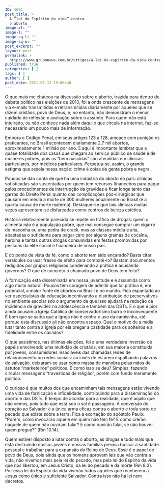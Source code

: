 ```yaml
---
ID: 1601
post_title: >
  A “lei do Espírito da vida” contra
  o aborto
image-xl: ""
image-l: ""
image-sq-l: ""
image-sq-m: ""
post_excerpt: ""
layout: post
permalink: >
  https://www.gruponews.com.br/artigos/a-lei-do-espirito-da-vida-contra-o-aborto
published: true
categories: [ ]
tags: [ ]
author: [ ]
post_date: 2011-07-12 19:00:40
---
```

O que mais me chateou na discussão sobre o aborto, trazida para dentro do debate político nas eleições de 2010, foi a onda crescente de mensagens via e-mails transmitidas e retransmitidas diariamente por aqueles que se dizem cristãos, povo de Deus, e, no entanto, não demonstram o menor cuidado de reflexão e avaliação sobre o assunto. Para quem não está inteirado, ou não conhece nada além daquilo que circula na internet, faz-se necessário um pouco mais de informação.

Embora o Código Penal, em seus artigos 123 a 128, ameace com punição os praticantes, no Brasil acontecem diariamente 2,7 mil abortos, aproximadamente 1 milhão por ano. E aqui é importante lembrar que a quase totalidade dos casos que chegam ao serviço público de saúde é de mulheres pobres, pois as “bem nascidas” são atendidas em clínicas particulares, por médicos particulares. Perpetua-se, assim, o grande estigma que assola nossa nação: crime é coisa de gente pobre e negra.

Poucos se dão conta de que há uma indústria do aborto no país: clínicas sofisticadas são sustentadas por quem tem recursos financeiros para pagar pelos procedimentos de interrupção da gravidez e ficar longe tanto das garras do Direito Penal quanto das complicações pós-cirúrgicas que causam em média a morte de 300 mulheres anualmente no Brasil (é a quarta causa de morte materna). Destaque-se que tais clínicas muitas vezes apresentam-se disfarçadas como centros de beleza estética.

História relativamente parecida se repete no tráfico de drogas: quem o alimenta não é a população pobre, que mal consegue comprar um cigarro de maconha ou uma pedra de crack, mas as classes média e alta, abastadas o suficiente para pagar caro por alguns gramas de cocaína, heroína e tantas outras drogas consumidas em festas promovidas por pessoas da elite social e financeira de nosso país.

E do ponto de vista da fé, como o aborto tem sido encarado? Basta citar versículos ou usar frases de efeito para combatê-lo? Bastam documentos redigidos por grupos religiosos condenando a prática e acusando governos? O que de concreto o chamado povo de Deus tem feito?

A fornicação está disseminada em nossa juventude e é assumida como algo muito natural. Poucos têm coragem de admitir que tal prática é, em potencial, a maior fonte de abortos no Brasil e no mundo. Fico espantado ao ver especialistas da educação incentivando a distribuição de preservativos no ambiente escolar sob o argumento de que isso ajudará na redução da incidência de gravidez na adolescência e também das DSTs. E o que é pior: ainda acusam a Igreja Católica de conservadorismo burro e inconsequente. É bom que se saiba que a Igreja não é contra o uso da camisinha, até porque esta discussão ali não encontra espaço. Qual o motivo de a mídia lutar tanto contra a Igreja por ela pregar a castidade para os solteiros e a fidelidade entre os casados?

O que assistimos, nas últimas eleições, foi a uma verdadeira inversão de papéis envolvendo uma multidão de cristãos, em sua maioria constituída por jovens, consumidores insaciáveis das chamadas redes de relacionamento ou redes sociais: ao invés de estarem espalhando palavras de salvação, deixaram-se usar como massa de manobra pelas mãos de astutos “marketeiros” políticos. E como isso se deu? Simples: fazendo circular mensagens “travestidas de religião”, porém com fundo meramente político.

O curioso é que muitos dos que encaminham tais mensagens estão vivendo uma vida de fornicação e infidelidade, contribuindo para a disseminação do aborto e das DSTs. É tempo de acordar para a realidade, que é aquilo que não vemos, pois tudo que está sob o sol é passageiro. A conversão do coração ao Salvador é a única arma eficaz contra o aborto e toda sorte de pecado que existe sobre a terra. Fica a exortação do apóstolo Paulo: “Porém, como invocarão aquele em quem não têm fé? E como crerão naquele de quem não ouviram falar? E como ouvirão falar, se não houver quem pregue?” (Rm 10.14).

Quem estiver disposto a lutar contra o aborto, as drogas e tudo mais que está destruindo nossos jovens e nossas famílias precisa buscar a santidade pessoal e trabalhar para a expansão do Reino de Deus. Esse é o papel do povo de Deus, pois ainda que os homens aprovem leis que vão contra a vida, não vivemos mais pela lei do pecado, mas pela lei do Espírito da vida que nos libertou, em Jesus Cristo, da lei do pecado e da morte (Rm 8.2). Por essa lei do Espírito da vida viverão todos aqueles que receberem a Jesus como único e suficiente Salvador. Contra isso não há lei nem decretos.